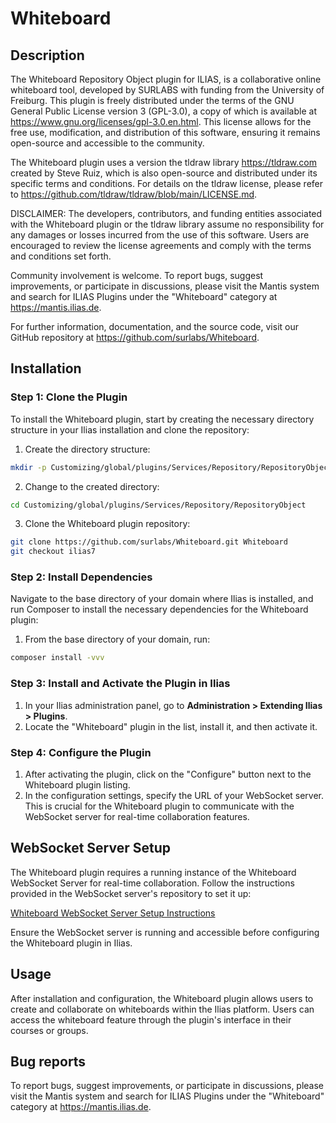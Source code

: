 # Whiteboard

## Description

The Whiteboard Repository Object plugin for ILIAS, is a collaborative online whiteboard tool, developed by SURLABS with funding from the University of Freiburg.
This plugin is freely distributed under the terms of the GNU General Public License version 3 (GPL-3.0),
a copy of which is available at https://www.gnu.org/licenses/gpl-3.0.en.html. This license allows for the free use,
modification, and distribution of this software, ensuring it remains open-source and accessible to the community.

The Whiteboard plugin uses a version the tldraw library https://tldraw.com created by Steve Ruiz, which is also open-source and distributed under its specific terms and conditions. For details on the tldraw license, please refer to https://github.com/tldraw/tldraw/blob/main/LICENSE.md.

DISCLAIMER: The developers, contributors, and funding entities associated with the Whiteboard plugin or the tldraw library assume no responsibility for any damages or losses incurred from the use of this software. Users are encouraged to review the license agreements and comply with the terms and conditions set forth.

Community involvement is welcome. To report bugs, suggest improvements, or participate in discussions, please visit the Mantis system and search for ILIAS Plugins under the "Whiteboard" category at https://mantis.ilias.de.

For further information, documentation, and the source code, visit our GitHub repository at https://github.com/surlabs/Whiteboard.

## Installation

### Step 1: Clone the Plugin

To install the Whiteboard plugin, start by creating the necessary directory structure in your Ilias installation and clone the repository:

1. Create the directory structure:

```bash
mkdir -p Customizing/global/plugins/Services/Repository/RepositoryObject
```

2. Change to the created directory:

```bash
cd Customizing/global/plugins/Services/Repository/RepositoryObject
```

3. Clone the Whiteboard plugin repository:

```bash
git clone https://github.com/surlabs/Whiteboard.git Whiteboard
git checkout ilias7
```

### Step 2: Install Dependencies

Navigate to the base directory of your domain where Ilias is installed, and run Composer to install the necessary dependencies for the Whiteboard plugin:

1. From the base directory of your domain, run:

```bash
composer install -vvv
```

### Step 3: Install and Activate the Plugin in Ilias

1. In your Ilias administration panel, go to **Administration > Extending Ilias > Plugins**.
2. Locate the "Whiteboard" plugin in the list, install it, and then activate it.

### Step 4: Configure the Plugin

1. After activating the plugin, click on the "Configure" button next to the Whiteboard plugin listing.
2. In the configuration settings, specify the URL of your WebSocket server. This is crucial for the Whiteboard plugin to communicate with the WebSocket server for real-time collaboration features.

## WebSocket Server Setup

The Whiteboard plugin requires a running instance of the Whiteboard WebSocket Server for real-time collaboration. Follow the instructions provided in the WebSocket server's repository to set it up:

[Whiteboard WebSocket Server Setup Instructions](https://github.com/surlabs/whiteboard-websocket-server)

Ensure the WebSocket server is running and accessible before configuring the Whiteboard plugin in Ilias.

## Usage

After installation and configuration, the Whiteboard plugin allows users to create and collaborate on whiteboards within the Ilias platform. Users can access the whiteboard feature through the plugin's interface in their courses or groups.

## Bug reports

To report bugs, suggest improvements, or participate in discussions, please visit the Mantis system and search for ILIAS Plugins under the "Whiteboard" category at https://mantis.ilias.de.
